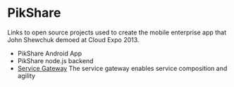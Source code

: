 PikShare
========

Links to open source projects used to create the mobile enterprise app that John Shewchuk demoed at Cloud Expo 2013.

* PikShare Android App
* PikShare node.js backend
* [Service Gateway](https://sg.codeplex.com/) The service gateway enables service composition and agility



